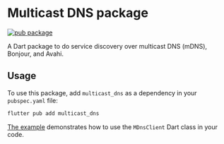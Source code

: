 # Multicast DNS package

[![pub package](https://img.shields.io/pub/v/multicast_dns.svg)](
https://pub.dartlang.org/packages/multicast_dns)

A Dart package to do service discovery over multicast DNS (mDNS), Bonjour, and Avahi.

## Usage

To use this package, add `multicast_dns` as a
dependency in your `pubspec.yaml` file:

```bash
flutter pub add multicast_dns
```

[The example](https://pub.dev/packages/multicast_dns/example) demonstrates how
to use the `MDnsClient` Dart class in your code.
